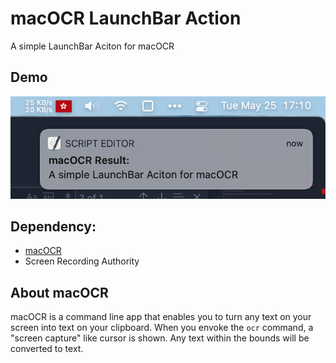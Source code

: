 # macOCR LaunchBar Action
A simple LaunchBar Aciton for macOCR

## Demo 

![demo](./demo.png)

## Dependency:

- [macOCR](https://github.com/schappim/macOCR)
- Screen Recording Authority

## About macOCR

macOCR is a command line app that enables you to turn any text on your screen into text on your clipboard. When you envoke the `ocr` command, a "screen capture" like cursor is shown. Any text within the bounds will be converted to text.